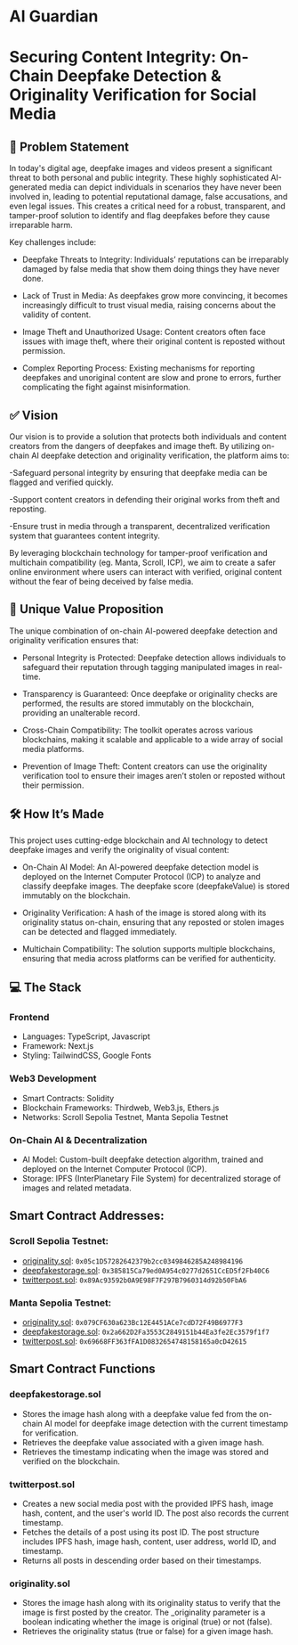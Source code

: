 # AI Guardian


# Securing Content Integrity: On-Chain Deepfake Detection & Originality Verification for Social Media 

## 📌 Problem Statement
In today's digital age, deepfake images and videos present a significant threat to both personal and public integrity. These highly sophisticated AI-generated media can depict individuals in scenarios they have never been involved in, leading to potential reputational damage, false accusations, and even legal issues. This creates a critical need for a robust, transparent, and tamper-proof solution to identify and flag deepfakes before they cause irreparable harm.

Key challenges include:

- Deepfake Threats to Integrity: Individuals’ reputations can be irreparably damaged by false media that show them doing things they have never done.

- Lack of Trust in Media: As deepfakes grow more convincing, it becomes increasingly difficult to trust visual media, raising concerns about the validity of content.

- Image Theft and Unauthorized Usage: Content creators often face issues with image theft, where their original content is reposted without permission.

- Complex Reporting Process: Existing mechanisms for reporting deepfakes and unoriginal content are slow and prone to errors, further complicating the fight against misinformation.

## ✅ Vision
Our vision is to provide a solution that protects both individuals and content creators from the dangers of deepfakes and image theft. By utilizing on-chain AI deepfake detection and originality verification, the platform aims to:

-Safeguard personal integrity by ensuring that deepfake media can be flagged and verified quickly.

-Support content creators in defending their original works from theft and reposting.

-Ensure trust in media through a transparent, decentralized verification system that guarantees content integrity.

By leveraging blockchain technology for tamper-proof verification and multichain compatibility (eg. Manta, Scroll, ICP), we aim to create a safer online environment where users can interact with verified, original content without the fear of being deceived by false media.

## 🌟 Unique Value Proposition
The unique combination of on-chain AI-powered deepfake detection and originality verification ensures that:

- Personal Integrity is Protected: Deepfake detection allows individuals to safeguard their reputation through tagging manipulated images in real-time.
  
- Transparency is Guaranteed: Once deepfake or originality checks are performed, the results are stored immutably on the blockchain, providing an unalterable record.
  
- Cross-Chain Compatibility: The toolkit operates across various blockchains, making it scalable and applicable to a wide array of social media platforms.
  
- Prevention of Image Theft: Content creators can use the originality verification tool to ensure their images aren’t stolen or reposted without their permission.

## 🛠️ How It’s Made
This project uses cutting-edge blockchain and AI technology to detect deepfake images and verify the originality of visual content:

- On-Chain AI Model: An AI-powered deepfake detection model is deployed on the Internet Computer Protocol (ICP) to analyze and classify deepfake images. The deepfake score (deepfakeValue) is stored immutably on the blockchain.
  
- Originality Verification: A hash of the image is stored along with its originality status on-chain, ensuring that any reposted or stolen images can be detected and flagged immediately.
  
- Multichain Compatibility: The solution supports multiple blockchains, ensuring that media across platforms can be verified for authenticity.

## 💻 The Stack
### Frontend
- Languages: TypeScript, Javascript
- Framework: Next.js
- Styling: TailwindCSS, Google Fonts

### Web3 Development
- Smart Contracts: Solidity
- Blockchain Frameworks: Thirdweb, Web3.js, Ethers.js
- Networks: Scroll Sepolia Testnet, Manta Sepolia Testnet

### On-Chain AI & Decentralization
- AI Model: Custom-built deepfake detection algorithm, trained and deployed on the Internet Computer Protocol (ICP).
- Storage: IPFS (InterPlanetary File System) for decentralized storage of images and related metadata.

## Smart Contract Addresses:

### Scroll Sepolia Testnet:
- [originality.sol](https://sepolia.etherscan.io/address/0x05c1D57282642379b2cc0349846285A248984196): `0x05c1D57282642379b2cc0349846285A248984196`
- [deepfakestorage.sol](https://sepolia.etherscan.io/address/0x385815Ca79ed0A954c0277d2651CcED5f2Fb40C6): `0x385815Ca79ed0A954c0277d2651CcED5f2Fb40C6`
- [twitterpost.sol](https://sepolia.etherscan.io/address/0x89Ac93592b0A9E98F7F297B7960314d92b50FbA6): `0x89Ac93592b0A9E98F7F297B7960314d92b50FbA6`

### Manta Sepolia Testnet:
- [originality.sol](https://sepolia.etherscan.io/address/0x079CF630a623Bc12E4451ACe7cdD72F49B6977F3): `0x079CF630a623Bc12E4451ACe7cdD72F49B6977F3`
- [deepfakestorage.sol](https://sepolia.etherscan.io/address/0x2a662D2Fa3553C2849151b44Ea3fe2Ec3579f1f7): `0x2a662D2Fa3553C2849151b44Ea3fe2Ec3579f1f7`
- [twitterpost.sol](https://sepolia.etherscan.io/address/0x69668FF363fFA1D0832654748158165a0cD42615): `0x69668FF363fFA1D0832654748158165a0cD42615`

## Smart Contract Functions
### deepfakestorage.sol
- Stores the image hash along with a deepfake value fed from the on-chain AI model for deepfake image detection with the current timestamp for verification.
- Retrieves the deepfake value associated with a given image hash.
- Retrieves the timestamp indicating when the image was stored and verified on the blockchain.
  
### twitterpost.sol
- Creates a new social media post with the provided IPFS hash, image hash, content, and the user's world ID. The post also records the current timestamp.
- Fetches the details of a post using its post ID. The post structure includes IPFS hash, image hash, content, user address, world ID, and timestamp.
- Returns all posts in descending order based on their timestamps.

### originality.sol
- Stores the image hash along with its originality status to verify that the image is first posted by the creator. The _originality parameter is a boolean indicating whether the image is original (true) or not (false).
- Retrieves the originality status (true or false) for a given image hash.



